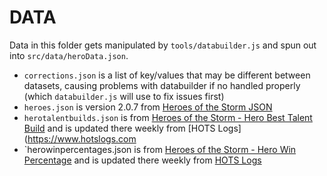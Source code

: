 DATA
====

Data in this folder gets manipulated by `tools/databuilder.js` and spun out into `src/data/heroData.json`.

- `corrections.json` is a list of key/values that may be different between datasets, causing problems with databuilder if no handled properly (which `databuilder.js` will use to fix issues first)
- `heroes.json` is version 2.0.7 from [Heroes of the Storm JSON](http://heroesjson.com/)
- `herotalentbuilds.json` is from [Heroes of the Storm - Hero Best Talent Build](https://www.kimonolabs.com/apis/469n4o28) and is updated there weekly from [HOTS Logs](https://www.hotslogs.com
- `herowinpercentages.json is from [Heroes of the Storm - Hero Win Percentage](https://www.kimonolabs.com/apis/203n2j0q) and is updated there weekly from [HOTS Logs](https://www.hotslogs.com/)
